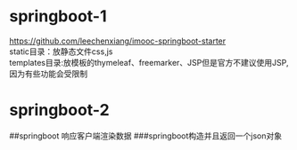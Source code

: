 # springboot-1
https://github.com/leechenxiang/imooc-springboot-starter<br> 
static目录：放静态文件css,js<br> 
templates目录:放模板的thymeleaf、freemarker、JSP但是官方不建议使用JSP,因为有些功能会受限制<br> 

# springboot-2
##springboot 响应客户端渲染数据
###springboot构造并且返回一个json对象

